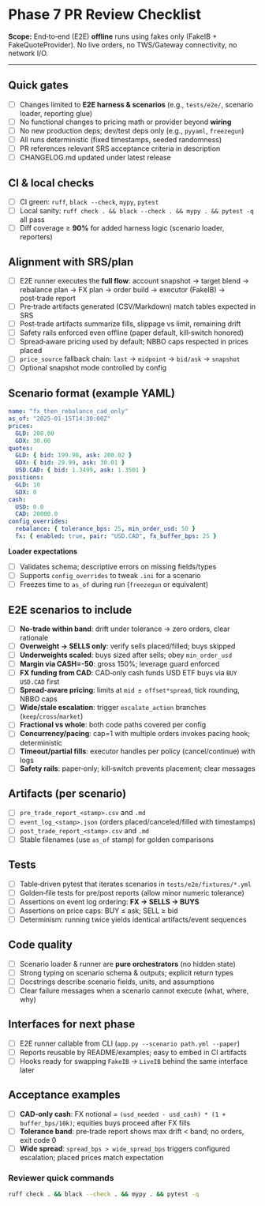 # Phase 7 PR Review Checklist

**Scope:** End‑to‑end (E2E) **offline** runs using fakes only (FakeIB + FakeQuoteProvider). No live orders, no TWS/Gateway connectivity, no network I/O.

---

## Quick gates
- [ ] Changes limited to **E2E harness & scenarios** (e.g., `tests/e2e/`, scenario loader, reporting glue)
- [ ] No functional changes to pricing math or provider beyond **wiring**
- [ ] No new production deps; dev/test deps only (e.g., `pyyaml`, `freezegun`)
- [ ] All runs deterministic (fixed timestamps, seeded randomness)
- [ ] PR references relevant SRS acceptance criteria in description
- [ ] CHANGELOG.md updated under latest release

## CI & local checks
- [ ] CI green: `ruff`, `black --check`, `mypy`, `pytest`
- [ ] Local sanity: `ruff check . && black --check . && mypy . && pytest -q` all pass
- [ ] Diff coverage ≥ **90%** for added harness logic (scenario loader, reporters)

## Alignment with SRS/plan
- [ ] E2E runner executes the **full flow**: account snapshot → target blend → rebalance plan → FX plan → order build → executor (FakeIB) → post‑trade report
- [ ] Pre‑trade artifacts generated (CSV/Markdown) match tables expected in SRS
- [ ] Post‑trade artifacts summarize fills, slippage vs limit, remaining drift
- [ ] Safety rails enforced even offline (paper default, kill‑switch honored)
- [ ] Spread‑aware pricing used by default; NBBO caps respected in prices placed
- [ ] `price_source` fallback chain: `last` → `midpoint` → `bid/ask` → `snapshot`
- [ ] Optional snapshot mode controlled by config

## Scenario format (example YAML)
```yaml
name: "fx_then_rebalance_cad_only"
as_of: "2025-01-15T14:30:00Z"
prices:
  GLD: 200.00
  GDX: 30.00
quotes:
  GLD: { bid: 199.98, ask: 200.02 }
  GDX: { bid: 29.99, ask: 30.01 }
  USD.CAD: { bid: 1.3499, ask: 1.3501 }
positions:
  GLD: 10
  GDX: 0
cash:
  USD: 0.0
  CAD: 20000.0
config_overrides:
  rebalance: { tolerance_bps: 25, min_order_usd: 50 }
  fx: { enabled: true, pair: "USD.CAD", fx_buffer_bps: 25 }
```

**Loader expectations**
- [ ] Validates schema; descriptive errors on missing fields/types
- [ ] Supports `config_overrides` to tweak `.ini` for a scenario
- [ ] Freezes time to `as_of` during run (`freezegun` or equivalent)

## E2E scenarios to include
- [ ] **No‑trade within band**: drift under tolerance → zero orders, clear rationale
- [ ] **Overweight → SELLS only**: verify sells placed/filled; buys skipped
- [ ] **Underweights scaled**: buys sized after sells; obey `min_order_usd`
- [ ] **Margin via CASH=-50**: gross 150%; leverage guard enforced
- [ ] **FX funding from CAD**: CAD‑only cash funds USD ETF buys via `BUY USD.CAD` first
- [ ] **Spread‑aware pricing**: limits at `mid ± offset*spread`, tick rounding, NBBO caps
- [ ] **Wide/stale escalation**: trigger `escalate_action` branches (`keep`/`cross`/`market`)
- [ ] **Fractional vs whole**: both code paths covered per config
- [ ] **Concurrency/pacing**: cap=1 with multiple orders invokes pacing hook; deterministic
- [ ] **Timeout/partial fills**: executor handles per policy (cancel/continue) with logs
- [ ] **Safety rails**: paper‑only; kill‑switch prevents placement; clear messages

## Artifacts (per scenario)
- [ ] `pre_trade_report_<stamp>.csv` and `.md`
- [ ] `event_log_<stamp>.json` (orders placed/canceled/filled with timestamps)
- [ ] `post_trade_report_<stamp>.csv` and `.md`
- [ ] Stable filenames (use `as_of` stamp) for golden comparisons

## Tests
- [ ] Table‑driven pytest that iterates scenarios in `tests/e2e/fixtures/*.yml`
- [ ] Golden‑file tests for pre/post reports (allow minor numeric tolerance)
- [ ] Assertions on event log ordering: **FX → SELLS → BUYS**
- [ ] Assertions on price caps: BUY ≤ ask; SELL ≥ bid
- [ ] Determinism: running twice yields identical artifacts/event sequences

## Code quality
- [ ] Scenario loader & runner are **pure orchestrators** (no hidden state)
- [ ] Strong typing on scenario schema & outputs; explicit return types
- [ ] Docstrings describe scenario fields, units, and assumptions
- [ ] Clear failure messages when a scenario cannot execute (what, where, why)

## Interfaces for next phase
- [ ] E2E runner callable from CLI (`app.py --scenario path.yml --paper`)
- [ ] Reports reusable by README/examples; easy to embed in CI artifacts
- [ ] Hooks ready for swapping `FakeIB` → `LiveIB` behind the same interface later

## Acceptance examples
- [ ] **CAD‑only cash**: FX notional = `(usd_needed - usd_cash) * (1 + buffer_bps/10k)`; equities buys proceed after FX fills
- [ ] **Tolerance band**: pre‑trade report shows max drift < band; no orders, exit code 0
- [ ] **Wide spread**: `spread_bps > wide_spread_bps` triggers configured escalation; placed prices match expectation

### Reviewer quick commands
```bash
ruff check . && black --check . && mypy . && pytest -q
```
